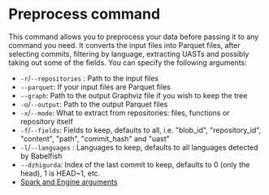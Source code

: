 # Preprocess command

This command allows you to preprocess your data before passing it to any command you need.
It converts the input files into Parquet files, after selecting commits, filtering by language, extracting UASTs and possibly taking out some of the fields.
You can specify the following arguments:

- `-r`/`--repositories` : Path to the input files
- `--parquet`: If your input files are Parquet files
- `--graph`: Path to the output Graphviz file if you wish to keep the tree
- `-o`/`--output`: Path to the output Parquet files
- `-x`/`--mode`: What to extract from repositories: files, functions or repository itself
- `-f`/`--fields`: Fields to keep, defaults to all, i.e. "blob_id", "repository_id", "content", "path", "commit_hash" and "uast"
- `-l`/`--languages` : Languages to keep, defaults to all languages detected by Babelfish
- `--dzhigurda`: Index of the last commit to keep, defaults to 0 (only the head), 1 is HEAD~1, etc.
- [Spark and Engine arguments](https://github.com/src-d/ml/blob/master/doc/spark.md)
